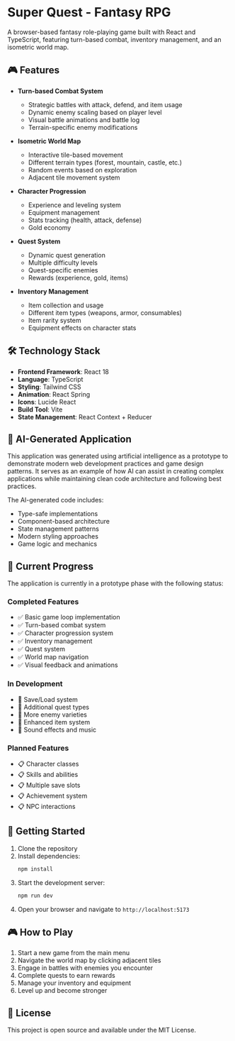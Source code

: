# Super Quest - Fantasy RPG

A browser-based fantasy role-playing game built with React and TypeScript, featuring turn-based combat, inventory management, and an isometric world map.

## 🎮 Features

- **Turn-based Combat System**
  - Strategic battles with attack, defend, and item usage
  - Dynamic enemy scaling based on player level
  - Visual battle animations and battle log
  - Terrain-specific enemy modifications

- **Isometric World Map**
  - Interactive tile-based movement
  - Different terrain types (forest, mountain, castle, etc.)
  - Random events based on exploration
  - Adjacent tile movement system

- **Character Progression**
  - Experience and leveling system
  - Equipment management
  - Stats tracking (health, attack, defense)
  - Gold economy

- **Quest System**
  - Dynamic quest generation
  - Multiple difficulty levels
  - Quest-specific enemies
  - Rewards (experience, gold, items)

- **Inventory Management**
  - Item collection and usage
  - Different item types (weapons, armor, consumables)
  - Item rarity system
  - Equipment effects on character stats

## 🛠 Technology Stack

- **Frontend Framework**: React 18
- **Language**: TypeScript
- **Styling**: Tailwind CSS
- **Animation**: React Spring
- **Icons**: Lucide React
- **Build Tool**: Vite
- **State Management**: React Context + Reducer

## 🤖 AI-Generated Application

This application was generated using artificial intelligence as a prototype to demonstrate modern web development practices and game design patterns. It serves as an example of how AI can assist in creating complex applications while maintaining clean code architecture and following best practices.

The AI-generated code includes:
- Type-safe implementations
- Component-based architecture
- State management patterns
- Modern styling approaches
- Game logic and mechanics

## 🚧 Current Progress

The application is currently in a prototype phase with the following status:

### Completed Features
- ✅ Basic game loop implementation
- ✅ Turn-based combat system
- ✅ Character progression system
- ✅ Inventory management
- ✅ Quest system
- ✅ World map navigation
- ✅ Visual feedback and animations

### In Development
- 🔄 Save/Load system
- 🔄 Additional quest types
- 🔄 More enemy varieties
- 🔄 Enhanced item system
- 🔄 Sound effects and music

### Planned Features
- 📋 Character classes
- 📋 Skills and abilities
- 📋 Multiple save slots
- 📋 Achievement system
- 📋 NPC interactions

## 🚀 Getting Started

1. Clone the repository
2. Install dependencies:
   ```bash
   npm install
   ```
3. Start the development server:
   ```bash
   npm run dev
   ```
4. Open your browser and navigate to `http://localhost:5173`

## 🎮 How to Play

1. Start a new game from the main menu
2. Navigate the world map by clicking adjacent tiles
3. Engage in battles with enemies you encounter
4. Complete quests to earn rewards
5. Manage your inventory and equipment
6. Level up and become stronger

## 📝 License

This project is open source and available under the MIT License.